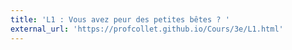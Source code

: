 ```yaml
---
title: 'L1 : Vous avez peur des petites bêtes ? '
external_url: 'https://profcollet.github.io/Cours/3e/L1.html'
---
```


